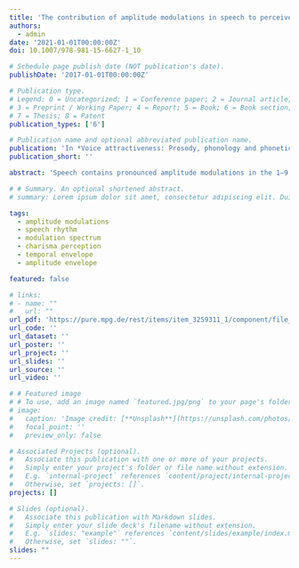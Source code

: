 ```yaml
---
title: 'The contribution of amplitude modulations in speech to perceived charisma'
authors:
  - admin
date: '2021-01-01T00:00:00Z'
doi: 10.1007/978-981-15-6627-1_10

# Schedule page publish date (NOT publication's date).
publishDate: '2017-01-01T00:00:00Z'

# Publication type.
# Legend: 0 = Uncategorized; 1 = Conference paper; 2 = Journal article;
# 3 = Preprint / Working Paper; 4 = Report; 5 = Book; 6 = Book section;
# 7 = Thesis; 8 = Patent
publication_types: ['6']

# Publication name and optional abbreviated publication name.
publication: 'In *Voice attractiveness: Prosody, phonology and phonetics* (ed. B. Weiss, J. Trouvain, M. Barkat-Defradas, and J. J. Ohala), Singapore: Springer, 165-181, doi:10.1007/978-981-15-6627-1_10'
publication_short: ''

abstract: 'Speech contains pronounced amplitude modulations in the 1–9 Hz range, correlating with the syllabic rate of speech. Recent models of speech perception propose that this rhythmic nature of speech is central to speech recognition and has beneficial effects on language processing. Here, we investigated the contribution of amplitude modulations to the subjective impression listeners have of public speakers. The speech from US presidential candidates Hillary Clinton and Donald Trump in the three TV debates of 2016 was acoustically analyzed by means of modulation spectra. These indicated that Clinton’s speech had more pronounced amplitude modulations than Trump’s speech, particularly in the 1–9 Hz range. A subsequent perception experiment, with listeners rating the perceived charisma of (low-pass filtered versions of) Clinton’s and Trump’s speech, showed that more pronounced amplitude modulations (i.e., more ‘rhythmic’ speech) increased perceived charisma ratings. These outcomes highlight the important contribution of speech rhythm to charisma perception.'

# # Summary. An optional shortened abstract.
# summary: Lorem ipsum dolor sit amet, consectetur adipiscing elit. Duis posuere tellus ac convallis placerat. Proin tincidunt magna sed ex sollicitudin condimentum.

tags:
  - amplitude modulations
  - speech rhythm
  - modulation spectrum
  - charisma perception
  - temporal envelope
  - amplitude envelope

featured: false

# links:
# - name: ""
#   url: ""
url_pdf: 'https://pure.mpg.de/rest/items/item_3259311_1/component/file_3259312/content'
url_code: ''
url_dataset: ''
url_poster: ''
url_project: ''
url_slides: ''
url_source: ''
url_video: ''

# # Featured image
# # To use, add an image named `featured.jpg/png` to your page's folder.
# image:
#   caption: 'Image credit: [**Unsplash**](https://unsplash.com/photos/pLCdAaMFLTE)'
#   focal_point: ''
#   preview_only: false

# Associated Projects (optional).
#   Associate this publication with one or more of your projects.
#   Simply enter your project's folder or file name without extension.
#   E.g. `internal-project` references `content/project/internal-project/index.md`.
#   Otherwise, set `projects: []`.
projects: []

# Slides (optional).
#   Associate this publication with Markdown slides.
#   Simply enter your slide deck's filename without extension.
#   E.g. `slides: "example"` references `content/slides/example/index.md`.
#   Otherwise, set `slides: ""`.
slides: ""
---
```


<!-- {{% callout note %}}
Click the _Cite_ button above to demo the feature to enable visitors to import publication metadata into their reference management software.
{{% /callout %}}

Supplementary notes can be added here, including [code and math](https://wowchemy.com/docs/content/writing-markdown-latex/). -->

